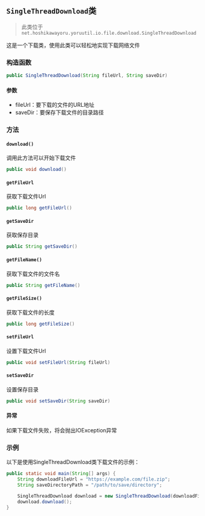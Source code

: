 ## `SingleThreadDownload`类
> 此类位于 `net.hoshikawayoru.yoruutil.io.file.download.SingleThreadDownload`

这是一个下载类，使用此类可以轻松地实现下载网络文件

### 构造函数
```java
public SingleThreadDownload(String fileUrl, String saveDir)
```

#### 参数
- fileUrl：要下载的文件的URL地址
- saveDir：要保存下载文件的目录路径

### 方法
#### `download()`
调用此方法可以开始下载文件
```java
public void download()
```

#### `getFileUrl`
获取下载文件Url
```java
public long getFileUrl()
```

#### `getSaveDir`
获取保存目录
```java
public String getSaveDir()
```

#### `getFileName()`
获取下载文件的文件名
```java
public String getFileName()
```

#### `getFileSize()`
获取下载文件的长度
```java
public long getFileSize()
```

#### `setFileUrl`
设置下载文件Url
```java
public void setFileUrl(String fileUrl)
```

#### `setSaveDir`
设置保存目录
```java
public void setSaveDir(String saveDir)
```

#### 异常
如果下载文件失败，将会抛出IOException异常

### 示例
以下是使用SingleThreadDownload类下载文件的示例：
```java
public static void main(String[] args) {
    String downloadFileUrl = "https://example.com/file.zip";
    String saveDirectoryPath = "/path/to/save/directory";

    SingleThreadDownload download = new SingleThreadDownload(downloadFileUrl, saveDirectoryPath);
    download.download();
}
```